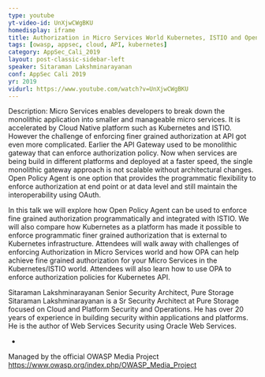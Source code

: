 ```yaml
---
type: youtube
yt-video-id: UnXjwCWgBKU
homedisplay: iframe
title: Authorization in Micro Services World Kubernetes, ISTIO and Open Policy Agent
tags: [owasp, appsec, cloud, API, kubernetes]
category: AppSec_Cali_2019
layout: post-classic-sidebar-left
speaker: Sitaraman Lakshminarayanan
conf: AppSec Cali 2019
yr: 2019
vidurl: https://www.youtube.com/watch?v=UnXjwCWgBKU
---
```

Description: Micro Services enables developers to break down the monolithic application into smaller and manageable micro services. It is accelerated by Cloud Native platform such as Kubernetes and ISTIO. However the challenge of enforcing finer grained authorization at API got even more complicated. Earlier the API Gateway used to be monolithic gateway that can enforce authorization policy. Now when services are being build in different platforms and deployed at a faster speed, the single monolithic gateway approach is not scalable without architectural changes. Open Policy Agent is one option that provides the programmatic flexibility to enforce authorization at end point or at data level and still maintain the interoperability using OAuth.

In this talk we will explore how Open Policy Agent can be used to enforce fine grained authorization programmatically and integrated with ISTIO. We will also compare how Kubernetes as a platform has made it possible to enforce programmatic finer grained authorization that is external to Kubernetes infrastructure. Attendees will walk away with challenges of enforcing Authorization in Micro Services world and how OPA can help achieve fine grained authorization for your Micro Services in the Kubernetes/ISTIO world. Attendees will also learn how to use OPA to enforce authorization policies for Kubernetes API.


Sitaraman Lakshminarayanan
Senior Security Architect, Pure Storage
Sitaraman Lakshminarayanan is a Sr Security Architect at Pure Storage focused on Cloud and Platform Security and Operations. He has over 20 years of experience in building security within applications and platforms. He is the author of Web Services Security using Oracle Web Services.

-

Managed by the official OWASP Media Project https://www.owasp.org/index.php/OWASP_Media_Project
